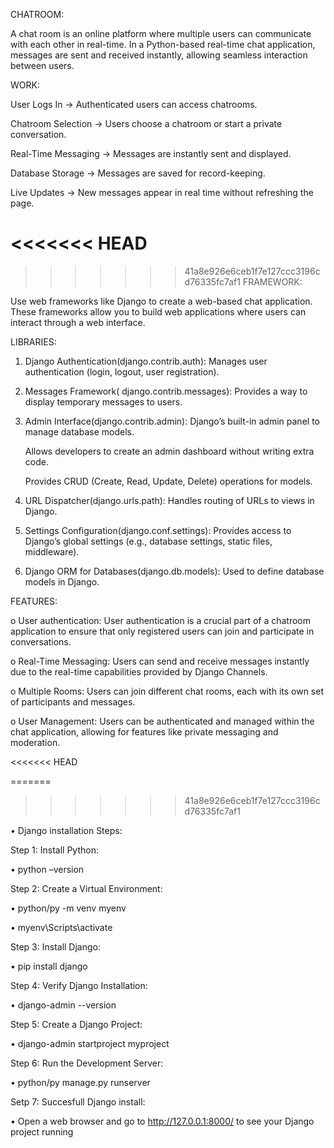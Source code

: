 CHATROOM:


A chat room is an online platform where multiple users can communicate with each other in real-time. 
In a Python-based real-time chat application, messages are sent and received instantly, allowing seamless interaction between users.


WORK:

User Logs In → Authenticated users can access chatrooms.

Chatroom Selection → Users choose a chatroom or start a private conversation.

Real-Time Messaging → Messages are instantly sent and displayed.

Database Storage → Messages are saved for record-keeping.

Live Updates → New messages appear in real time without refreshing the page.

<<<<<<< HEAD
=======


>>>>>>> 41a8e926e6ceb1f7e127ccc3196cd76335fc7af1
FRAMEWORK:


Use web frameworks like Django to create a web-based chat application.
These frameworks allow you to build web applications where users can interact through a web interface.

LIBRARIES: 
1.	Django Authentication(django.contrib.auth): Manages user authentication (login, logout, user registration). 

2.	 Messages Framework( django.contrib.messages): Provides a way to display temporary messages to users.

3.	Admin Interface(django.contrib.admin):   Django’s built-in admin panel to manage database models.

    Allows developers to create an admin dashboard without writing extra code.

    Provides CRUD (Create, Read, Update, Delete) operations for models.

4.	URL Dispatcher(django.urls.path): Handles routing of URLs to views in Django.

5.	Settings Configuration(django.conf.settings): Provides access to Django’s global settings (e.g., database settings, static files, middleware).


6.	Django ORM for Databases(django.db.models): Used to define database models in Django.


FEATURES:

o	User authentication: User authentication is a crucial part of a chatroom application to ensure that only registered users can join and participate in conversations.

o	Real-Time Messaging: Users can send and receive messages instantly due to the real-time capabilities provided by Django Channels.

o	Multiple Rooms: Users can join different chat rooms, each with its own set of participants and messages.

o	User Management: Users can be authenticated and managed within the chat application, allowing for features like private messaging and moderation.

<<<<<<< HEAD
 
=======


>>>>>>> 41a8e926e6ceb1f7e127ccc3196cd76335fc7af1
   
•	Django installation Steps: 

Step 1: Install Python:

•	python –version

Step 2: Create a Virtual Environment:
	
•	python/py -m venv myenv

•	myenv\Scripts\activate

Step 3: Install Django:

•	pip install django  

Step 4: Verify Django Installation:

•	django-admin --version  

Step 5: Create a Django Project:

•	django-admin startproject myproject  

Step 6: Run the Development Server:

•	python/py manage.py runserver

Setp 7: Succesfull Django install:

•	Open a web browser and go to http://127.0.0.1:8000/ to see your Django project running


  


